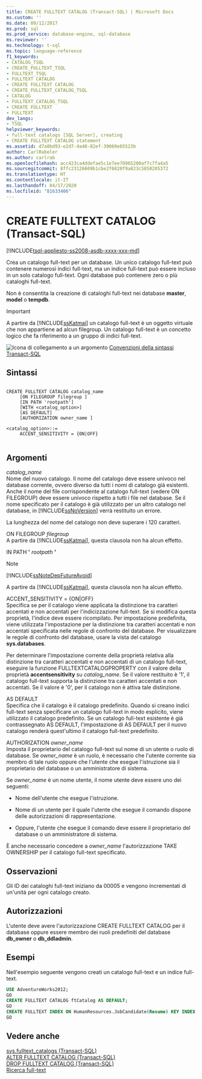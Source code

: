 ```yaml
---
title: CREATE FULLTEXT CATALOG (Transact-SQL) | Microsoft Docs
ms.custom: ''
ms.date: 09/12/2017
ms.prod: sql
ms.prod_service: database-engine, sql-database
ms.reviewer: ''
ms.technology: t-sql
ms.topic: language-reference
f1_keywords:
- CATALOG_TSQL
- CREATE_FULLTEXT_TSQL
- FULLTEXT_TSQL
- FULLTEXT CATALOG
- CREATE FULLTEXT CATALOG
- CREATE_FULLTEXT_CATALOG_TSQL
- CATALOG
- FULLTEXT_CATALOG_TSQL
- CREATE FULLTEXT
- FULLTEXT
dev_langs:
- TSQL
helpviewer_keywords:
- full-text catalogs [SQL Server], creating
- CREATE FULLTEXT CATALOG statement
ms.assetid: d7a8bd93-e2d7-4a40-82ef-39069e65523b
author: CarlRabeler
ms.author: carlrab
ms.openlocfilehash: acc423ca4ddefae5c1e7ee70965200af7c7fa4a5
ms.sourcegitcommit: 8ffc23126609b1cbe2f6820f9a823c5850205372
ms.translationtype: HT
ms.contentlocale: it-IT
ms.lasthandoff: 04/17/2020
ms.locfileid: "81633406"
---
```

# <a name="create-fulltext-catalog-transact-sql"></a>CREATE FULLTEXT CATALOG (Transact-SQL)
[!INCLUDE[tsql-appliesto-ss2008-asdb-xxxx-xxx-md](../../includes/tsql-appliesto-ss2008-asdb-xxxx-xxx-md.md)]

  Crea un catalogo full-text per un database. Un unico catalogo full-text può contenere numerosi indici full-text, ma un indice full-text può essere incluso in un solo catalogo full-text. Ogni database può contenere zero o più cataloghi full-text.  
  
 Non è consentita la creazione di cataloghi full-text nei database **master**, **model** o **tempdb**.  
  
> [!IMPORTANT]  
>  A partire da [!INCLUDE[ssKatmai](../../includes/sskatmai-md.md)] un catalogo full-text è un oggetto virtuale che non appartiene ad alcun filegroup. Un catalogo full-text è un concetto logico che fa riferimento a un gruppo di indici full-text.  
  
 ![Icona di collegamento a un argomento](../../database-engine/configure-windows/media/topic-link.gif "Icona di collegamento a un argomento") [Convenzioni della sintassi Transact-SQL](../../t-sql/language-elements/transact-sql-syntax-conventions-transact-sql.md)  
  
## <a name="syntax"></a>Sintassi  
  
```syntaxsql
  
CREATE FULLTEXT CATALOG catalog_name  
     [ON FILEGROUP filegroup ]  
     [IN PATH 'rootpath']  
     [WITH <catalog_option>]  
     [AS DEFAULT]  
     [AUTHORIZATION owner_name ]  
  
<catalog_option>::=  
     ACCENT_SENSITIVITY = {ON|OFF}  
  
```  
  
## <a name="arguments"></a>Argomenti  
 *catalog_name*  
 Nome del nuovo catalogo. Il nome del catalogo deve essere univoco nel database corrente, ovvero diverso da tutti i nomi di catalogo già esistenti. Anche il nome del file corrispondente al catalogo full-text (vedere ON FILEGROUP) deve essere univoco rispetto a tutti i file nel database. Se il nome specificato per il catalogo è già utilizzato per un altro catalogo nel database, in [!INCLUDE[ssNoVersion](../../includes/ssnoversion-md.md)] verrà restituito un errore.  
  
 La lunghezza del nome del catalogo non deve superare i 120 caratteri.  
  
 ON FILEGROUP *filegroup*  
 A partire da [!INCLUDE[ssKatmai](../../includes/sskatmai-md.md)], questa clausola non ha alcun effetto.  
  
 IN PATH **'** _rootpath_ **'**  
 > [!NOTE]  
>  [!INCLUDE[ssNoteDepFutureAvoid](../../includes/ssnotedepfutureavoid-md.md)]  
  
 A partire da [!INCLUDE[ssKatmai](../../includes/sskatmai-md.md)], questa clausola non ha alcun effetto.  
  
 ACCENT_SENSITIVITY = {ON|OFF}  
 Specifica se per il catalogo viene applicata la distinzione tra caratteri accentati e non accentati per l'indicizzazione full-text. Se si modifica questa proprietà, l'indice deve essere ricompilato. Per impostazione predefinita, viene utilizzata l'impostazione per la distinzione tra caratteri accentati e non accentati specificata nelle regole di confronto del database. Per visualizzare le regole di confronto del database, usare la vista del catalogo **sys.databases**.  
  
 Per determinare l'impostazione corrente della proprietà relativa alla distinzione tra caratteri accentati e non accentati di un catalogo full-text, eseguire la funzione FULLTEXTCATALOGPROPERTY con il valore della proprietà **accentsensitivity** su *catalog_name*. Se il valore restituito è '1', il catalogo full-text supporta la distinzione tra caratteri accentati e non accentati. Se il valore è '0', per il catalogo non è attiva tale distinzione.  
  
 AS DEFAULT  
 Specifica che il catalogo è il catalogo predefinito. Quando si creano indici full-text senza specificare un catalogo full-text in modo esplicito, viene utilizzato il catalogo predefinito. Se un catalogo full-text esistente è già contrassegnato AS DEFAULT, l'impostazione di AS DEFAULT per il nuovo catalogo renderà quest'ultimo il catalogo full-text predefinito.  
  
 AUTHORIZATION *owner_name*  
 Imposta il proprietario del catalogo full-text sul nome di un utente o ruolo di database. Se *owner_name* è un ruolo, è necessario che l'utente corrente sia membro di tale ruolo oppure che l'utente che esegue l'istruzione sia il proprietario del database o un amministratore di sistema.  
  
 Se *owner_name* è un nome utente, il nome utente deve essere uno dei seguenti:  
  
-   Nome dell'utente che esegue l'istruzione.  
  
-   Nome di un utente per il quale l'utente che esegue il comando dispone delle autorizzazioni di rappresentazione.  
  
-   Oppure, l'utente che esegue il comando deve essere il proprietario del database o un amministratore di sistema.  
  
 È anche necessario concedere a *owner_name* l'autorizzazione TAKE OWNERSHIP per il catalogo full-text specificato.  
  
## <a name="remarks"></a>Osservazioni  
 Gli ID dei cataloghi full-text iniziano da 00005 e vengono incrementati di un'unità per ogni catalogo creato.  
  
## <a name="permissions"></a>Autorizzazioni  
 L'utente deve avere l'autorizzazione CREATE FULLTEXT CATALOG per il database oppure essere membro dei ruoli predefiniti del database **db_owner** o **db_ddladmin**.  
  
## <a name="examples"></a>Esempi  
 Nell'esempio seguente vengono creati un catalogo full-text e un indice full-text.  
  
```sql  
USE AdventureWorks2012;  
GO  
CREATE FULLTEXT CATALOG ftCatalog AS DEFAULT;  
GO  
CREATE FULLTEXT INDEX ON HumanResources.JobCandidate(Resume) KEY INDEX PK_JobCandidate_JobCandidateID;  
GO  
```  
  
## <a name="see-also"></a>Vedere anche  
 [sys.fulltext_catalogs &#40;Transact-SQL&#41;](../../relational-databases/system-catalog-views/sys-fulltext-catalogs-transact-sql.md)   
 [ALTER FULLTEXT CATALOG &#40;Transact-SQL&#41;](../../t-sql/statements/alter-fulltext-catalog-transact-sql.md)   
 [DROP FULLTEXT CATALOG &#40;Transact-SQL&#41;](../../t-sql/statements/drop-fulltext-catalog-transact-sql.md)   
 [Ricerca full-text](../../relational-databases/search/full-text-search.md)   
 
  
  
